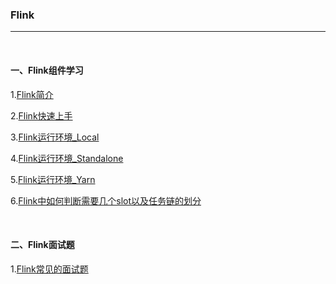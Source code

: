 ### Flink

---

<br>

#### 一、Flink组件学习

1.[Flink简介](Flink简介.md)

2.[Flink快速上手](Flink快速上手.md)

3.[Flink运行环境_Local](Flink运行环境_Local.md)

4.[Flink运行环境_Standalone](Flink运行环境_Standalone.md)

5.[Flink运行环境_Yarn](Flink运行环境_Yarn.md)

6.[Flink中如何判断需要几个slot以及任务链的划分](Flink中如何判断需要几个slot以及任务链的划分.md)

<br>

#### 二、Flink面试题

1.[Flink常见的面试题](Flink常见的面试题.md)
